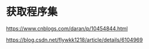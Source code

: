 # 获取程序集

<https://www.cnblogs.com/daran/p/10454844.html>

https://blog.csdn.net/flywkk1218/article/details/6104969